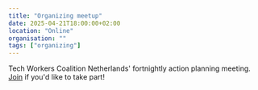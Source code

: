 ```yaml
---
title: "Organizing meetup"
date: 2025-04-21T18:00:00+02:00
location: "Online"
organisation: ""
tags: ["organizing"]
---
```


Tech Workers Coalition Netherlands' fortnightly action planning meeting. [Join](/en/join) if you'd like to take part!
